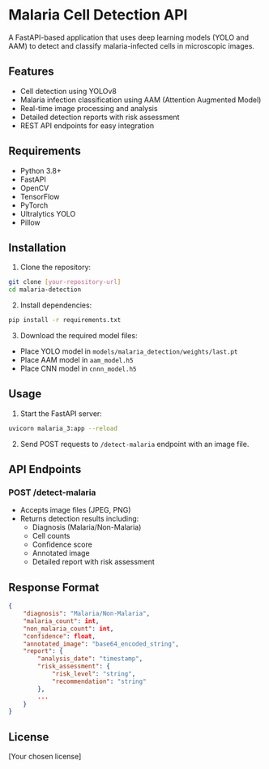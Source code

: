 # Malaria Cell Detection API

A FastAPI-based application that uses deep learning models (YOLO and AAM) to detect and classify malaria-infected cells in microscopic images.

## Features

- Cell detection using YOLOv8
- Malaria infection classification using AAM (Attention Augmented Model)
- Real-time image processing and analysis
- Detailed detection reports with risk assessment
- REST API endpoints for easy integration

## Requirements

- Python 3.8+
- FastAPI
- OpenCV
- TensorFlow
- PyTorch
- Ultralytics YOLO
- Pillow

## Installation

1. Clone the repository:
```bash
git clone [your-repository-url]
cd malaria-detection
```

2. Install dependencies:
```bash
pip install -r requirements.txt
```

3. Download the required model files:
- Place YOLO model in `models/malaria_detection/weights/last.pt`
- Place AAM model in `aam_model.h5`
- Place CNN model in `cnnn_model.h5`

## Usage

1. Start the FastAPI server:
```bash
uvicorn malaria_3:app --reload
```

2. Send POST requests to `/detect-malaria` endpoint with an image file.

## API Endpoints

### POST /detect-malaria
- Accepts image files (JPEG, PNG)
- Returns detection results including:
  - Diagnosis (Malaria/Non-Malaria)
  - Cell counts
  - Confidence score
  - Annotated image
  - Detailed report with risk assessment

## Response Format

```json
{
    "diagnosis": "Malaria/Non-Malaria",
    "malaria_count": int,
    "non_malaria_count": int,
    "confidence": float,
    "annotated_image": "base64_encoded_string",
    "report": {
        "analysis_date": "timestamp",
        "risk_assessment": {
            "risk_level": "string",
            "recommendation": "string"
        },
        ...
    }
}
```

## License

[Your chosen license]
